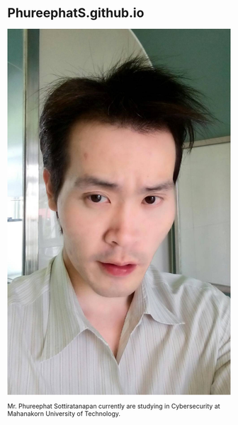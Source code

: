 # PhureephatS.github.io

![](farn.jpg "Mr.Phureephat Sottiratanapan")

Mr. Phureephat Sottiratanapan currently are studying in Cybersecurity at Mahanakorn University of Technology.




